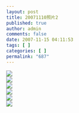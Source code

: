 ```yaml
---
layout: post
title: 20071110照片2
published: true
author: admin
comments: false
date: 2007-11-15 04:11:53
tags: [ ]
categories: [ ]
permalink: "687"
---
```

![][1]  
![][2]  
![][3]  
![][4]  
![][5]  
![][6]

 [1]: http://xujianian.com/jx/blog/UploadFiles/2007-11/1115334046.jpg
 [2]: http://xujianian.com/jx/blog/UploadFiles/2007-11/1115472254.jpg
 [3]: http://xujianian.com/jx/blog/UploadFiles/2007-11/1115940601.jpg
 [4]: http://xujianian.com/jx/blog/UploadFiles/2007-11/1115178919.jpg
 [5]: http://xujianian.com/jx/blog/UploadFiles/2007-11/1115934889.jpg
 [6]: http://xujianian.com/jx/blog/UploadFiles/2007-11/1115757899.jpg